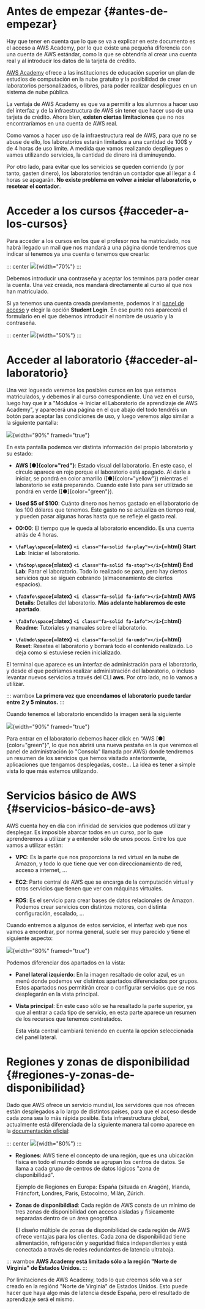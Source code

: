 
# Antes de empezar {#antes-de-empezar}

Hay que tener en cuenta que lo que se va a explicar en este documento es el acceso a AWS Academy, por lo que existe una pequeña diferencia con una cuenta de AWS estándar, como la que se obtendría al crear una cuenta real y al introducir los datos de la tarjeta de crédito.

[AWS Academy](https://aws.amazon.com/es/training/awsacademy/) ofrece a las instituciones de educación superior un plan de estudios de computación en la nube gratuito y la posibilidad de crear laboratorios personalizados, o libres, para poder realizar despliegues en un sistema de nube pública.

La ventaja de AWS Academy es que va a permitir a los alumnos a hacer uso del interfaz y de la infraestructura de AWS sin tener que hacer uso de una tarjeta de crédito. Ahora bien, **existen ciertas limitaciones** que no nos encontraríamos en una cuenta de AWS real.

Como vamos a hacer uso de la infraestructura real de AWS, para que no se abuse de ello, los laboratorios estarán limitados a una cantidad de 100\$ y de 4 horas de uso límite. A medida que vamos realizando despliegues o vamos utilizando servicios, la cantidad de dinero irá disminuyendo.

Por otro lado, para evitar que los servicios se queden corriendo (y por tanto, gasten dinero), los laboratorios tendrán un contador que al llegar a 4 horas se apagarán. **No existe problema en volver a iniciar el laboratorio, o resetear el contador**.

# Acceder a los cursos {#acceder-a-los-cursos}

Para acceder a los cursos en los que el profesor nos ha matriculado, nos habrá llegado un mail que nos mandará a una página donde tendremos que indicar si tenemos ya una cuenta o tenemos que crearla:

::: center
![](img/aws/create_account.png){width="70%"}
:::

Debemos introducir una contraseña y aceptar los terminos para poder crear la cuenta. Una vez creada, nos mandará directamente al curso al que nos han matriculado.

Si ya tenemos una cuenta creada previamente, podemos ir al [panel de acceso](https://www.awsacademy.com/vforcesite/LMS_Login) y elegir la opción **Student Login**. En ese punto nos aparecerá el formulario en el que debemos introducir el nombre de usuario y la contraseña.

::: center
![](img/aws/login.png){width="50%"}
:::

# Acceder al laboratorio {#acceder-al-laboratorio}

Una vez logueado veremos los posibles cursos en los que estamos matriculados, y debemos ir al curso correspondiente. Una vez en el curso, luego hay que ir a "Módulos → Iniciar el Laboratorio de aprendizaje de AWS Academy", y aparecerá una página en el que abajo del todo tendréis un botón para aceptar las condiciones de uso, y luego veremos algo similar a la siguiente pantalla:

![](img/aws/launcher.png){width="90%" framed="true"}

En esta pantalla podemos ver distinta información del propio laboratorio y su estado:

-   **AWS [●]{color="red"}**: Estado visual del laboratorio. En este caso, el círculo aparece en rojo porque el laboratorio está apagado. Al darle a iniciar, se pondrá en color amarillo ([●]{color="yellow"}) mientras el laboratorio se está preparando. Cuando esté listo para ser utilizado se pondrá en verde ([●]{color="green"}).

-   **Used \$5 of \$100**: Cuánto dinero nos hemos gastado en el laboratorio de los 100 dólares que tenemos. Este gasto no se actualiza en tiempo real, y pueden pasar algunas horas hasta que se refleje el gasto real.

-   **00:00**: El tiempo que le queda al laboratorio encendido. Es una cuenta atrás de 4 horas.

-   **`\faPlay\space`{=latex} `<i class="fa-solid fa-play"></i>`{=html} Start Lab**: Iniciar el laboratorio.

-   **`\faStop\space`{=latex} `<i class="fa-solid fa-stop"></i>`{=html} End Lab**: Parar el laboratorio. Todo lo realizado se para, pero hay ciertos servicios que se siguen cobrando (almacenamiento de ciertos espacios).

-   **`\faInfo\space`{=latex} `<i class="fa-solid fa-info"></i>`{=html} AWS Details**: Detalles del laboratorio. **Más adelante hablaremos de este apartado**.

-   **`\faInfo\space`{=latex} `<i class="fa-solid fa-info"></i>`{=html} Readme**: Tutoriales y manuales sobre el laboratorio.

-   **`\faUndo\space`{=latex} `<i class="fa-solid fa-undo"></i>`{=html} Reset**: Resetea el laboratorio y borrará todo el contenido realizado. Lo deja como si estuviese recién inicializado.

El terminal que aparece es un interfaz de administración para el laboratorio, y desde el que podríamos realizar administración del laboratorio, o incluso levantar nuevos servicios a través del CLI **aws**. Por otro lado, no lo vamos a utilizar.

::: warnbox
**La primera vez que encendamos el laboratorio puede tardar entre 2 y 5 minutos.**
:::

Cuando tenemos el laboratorio encendido la imagen será la siguiente

![](img/aws/launcher-started.png){width="90%" framed="true"}

Para entrar en el laboratorio debemos hacer click en "AWS [●]{color="green"}", lo que nos abrirá una nueva pestaña en la que veremos el panel de administración (o "Consola" llamada por AWS) donde tendremos un resumen de los servicios que hemos visitado anteriormente, aplicaciones que tengamos desplegadas, coste\... La idea es tener a simple vista lo que más estemos utilizando.

# Servicios básico de AWS {#servicios-básico-de-aws}

AWS cuenta hoy en día con infinidad de servicios que podemos utilizar y desplegar. Es imposible abarcar todos en un curso, por lo que aprenderemos a utilizar y a entender sólo de unos pocos. Entre los que vamos a utilizar están:

-   **VPC**: Es la parte que nos proporciona la red virtual en la nube de Amazon, y todo lo que tiene que ver con direccionamiento de red, acceso a internet, \...

-   **EC2**: Parte central de AWS que se encarga de la computación virtual y otros servicios que tienen que ver con máquinas virtuales.

-   **RDS**: Es el servicio para crear bases de datos relacionales de Amazon. Podemos crear servicios con distintos motores, con distinta configuración, escalado, \...

Cuando entremos a algunos de estos servicios, el interfaz web que nos vamos a encontrar, por norma general, suele ser muy parecido y tiene el siguiente aspecto:

![](img/aws/panel.png){width="80%" framed="true"}

Podemos diferenciar dos apartados en la vista:

-   **Panel lateral izquierdo**: En la imagen resaltado de color azul, es un menú donde podemos ver distintos apartados diferenciados por grupos. Estos apartados nos permitirán crear o configurar servicios que se nos desplegarán en la vista principal.

-   **Vista principal**: En este caso sólo se ha resaltado la parte superior, ya que al entrar a cada tipo de servicio, en esta parte aparece un resumen de los recursos que tenemos contratados.

    Esta vista central cambiará teniendo en cuenta la opción seleccionada del panel lateral.

# Regiones y zonas de disponibilidad {#regiones-y-zonas-de-disponibilidad}

Dado que AWS ofrece un servicio mundial, los servidores que nos ofrecen están desplegados a lo largo de distintos países, para que el acceso desde cada zona sea lo más rápida posible. Esta infraestructura global, actualmente está diferenciada de la siguiente manera tal como aparece en la [documentación oficial](https://aws.amazon.com/es/about-aws/global-infrastructure/regions_az/?p=ngi&loc=2):

::: center
![](img/aws/regiones.png){width="80%"}
:::

-   **Regiones**: AWS tiene el concepto de una región, que es una ubicación física en todo el mundo donde se agrupan los centros de datos. Se llama a cada grupo de centros de datos lógicos "zona de disponibilidad".

    Ejemplo de Regiones en Europa: España (situada en Aragón), Irlanda, Fráncfort, Londres, París, Estocolmo, Milán, Zúrich.

-   **Zonas de disponibildiad**: Cada región de AWS consta de un mínimo de tres zonas de disponibilidad con acceso aisladas y físicamente separadas dentro de un área geográfica.

    El diseño múltiple de zonas de disponibilidad de cada región de AWS ofrece ventajas para los clientes. Cada zona de disponibilidad tiene alimentación, refrigeración y seguridad física independientes y está conectada a través de redes redundantes de latencia ultrabaja.

::: warnbox
**AWS Academy está limitado sólo a la región "Norte de Virginia" de Estados Unidos.**
:::

Por limitaciones de AWS Academy, todo lo que creemos sólo va a ser creado en la regiónd "Norte de Virginia" de Estados Unidos. Esto puede hacer que haya algo más de latencia desde España, pero el resultado de aprendizaje será el mismo.

